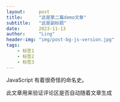 ```yaml
---
layout:     post
title:      "这是第二篇demo文章"
subtitle:   "这是副标题"
date:       2023-11-13
author:     "Ling"
header-img: "img/post-bg-js-version.jpg"
tags:
    - 标签1
    - 标签2
    - 标签3
---
```



JavaScript 有着很奇怪的命名史。

此文章用来验证评论区是否自动随着文章生成

